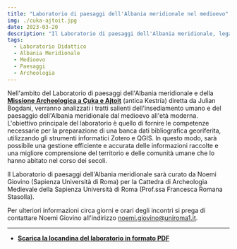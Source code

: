 ```yaml
---
title: "Laboratorio di paesaggi dell'Albania meridionale nel medioevo"
img: ./cuka-ajtoit.jpg
date: 2023-03-20
description: "Il Laboratorio di paesaggi dell'Albania meridionale, legato alla “missione archeologica a Çuka e Ajtoit (antica Kestría)” diretta da Julian Bogdani, analizza l'insediamento umano e il paesaggio dell'Albania meridionale dal medioevo all'età moderna. Il laboratorio si focalizza sulla preparazione di una banca dati bibliografica georiferita, utilizzando Zotero e QGIS, per una migliore comprensione del territorio e delle comunità umane che lo hanno abitato. Il progetto è curato dalla Cattedra di Archeologia Medievale della Sapienza Università di Roma, sotto la guida della Prof.ssa Francesca Romana Stasolla."
tags:
  - Laboratorio Didattico
  - Albania Meridionale
  - Medioevo
  - Paesaggi
  - Archeologia
---
```



Nell'ambito del Laboratorio di paesaggi dell'Albania meridionale e della [**Missione Archeologica a Çuka e Ajtoit**](../../ricerca/missione-archeologica-sapienza-a-cuka-e-ajtoit-albania/) (antica Kestría) diretta da Julian Bogdani, verranno analizzati i tratti salienti dell'insediamento umano e del paesaggio dell'Albania meridionale dal medioevo all'età moderna. L'obiettivo principale del laboratorio è quello di fornire le competenze necessarie per la preparazione di una banca dati bibliografica georiferita, utilizzando gli strumenti informatici Zotero e QGIS. In questo modo, sarà possibile una gestione efficiente e accurata delle informazioni raccolte e una migliore comprensione del territorio e delle comunità umane che lo hanno abitato nel corso dei secoli.  

Il Laboratorio di paesaggi dell'Albania meridionale sarà curato da Noemi Giovino (Sapienza Università di Roma) per la Cattedra di Archeologia Medievale della Sapienza Università di Roma (Prof.ssa Francesca Romana Stasolla).  

Per ulteriori informazioni circa giorni e orari degli incontri si prega di contattare Noemi Giovino all'indirizzo [noemi.giovino@uniroma1.it](noemi.giovino@uniroma1.it).

---

- [**Scarica la locandina del laboratorio in formato PDF**](./locandina-paesaggi-albania-meridionale.jpg)



